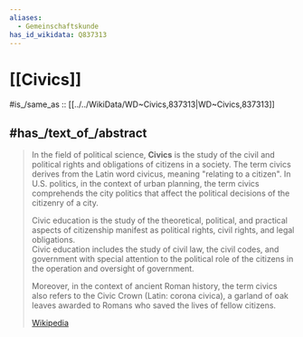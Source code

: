 ```yaml
---
aliases:
  - Gemeinschaftskunde
has_id_wikidata: Q837313
---
```

# [[Civics]] 

#is_/same_as :: [[../../WikiData/WD~Civics,837313|WD~Civics,837313]] 

## #has_/text_of_/abstract 

> In the field of political science, **Civics** is the study of 
> the civil and political rights and obligations of citizens in a society. 
> The term civics derives from the Latin word civicus, meaning "relating to a citizen". 
> In U.S. politics, in the context of urban planning, 
> the term civics comprehends the city politics that affect the political decisions of the citizenry of a city.
>
> Civic education is the study of the theoretical, political, and practical aspects of citizenship 
> manifest as political rights, civil rights, and legal obligations.  
> Civic education includes the study of civil law, the civil codes, and  government 
> with special attention to the political role of the citizens in the operation and oversight of government.
>
> Moreover, in the context of ancient Roman history, the term civics also refers to the Civic Crown (Latin: corona civica), 
> a garland of oak leaves awarded to Romans who saved the lives of fellow citizens.
>
> [Wikipedia](https://en.wikipedia.org/wiki/Civics) 

